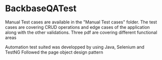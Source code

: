 # BackbaseQATest
Manual Test cases are available in the "Manual Test cases" folder.
The test cases are covering CRUD operations and edge cases of the application along with the other validations.
Three pdf are covering different functional areas 


Automation test suited was developped by using Java, Selenium and TestNG
Followed the page object design pattern 
